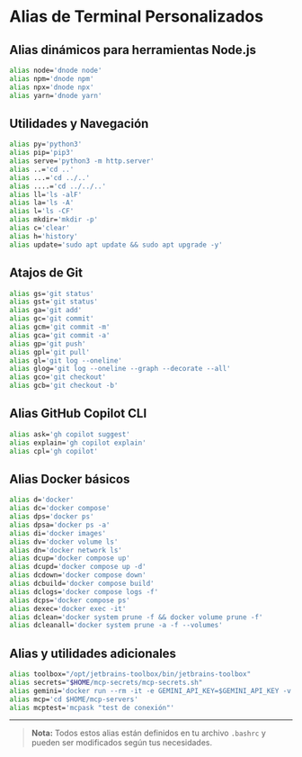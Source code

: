 # Alias de Terminal Personalizados

## Alias dinámicos para herramientas Node.js

```bash
alias node='dnode node'
alias npm='dnode npm'
alias npx='dnode npx'
alias yarn='dnode yarn'
```

## Utilidades y Navegación

```bash
alias py='python3'
alias pip='pip3'
alias serve='python3 -m http.server'
alias ..='cd ..'
alias ...='cd ../..'
alias ....='cd ../../..'
alias ll='ls -alF'
alias la='ls -A'
alias l='ls -CF'
alias mkdir='mkdir -p'
alias c='clear'
alias h='history'
alias update='sudo apt update && sudo apt upgrade -y'
```

## Atajos de Git

```bash
alias gs='git status'
alias gst='git status'
alias ga='git add'
alias gc='git commit'
alias gcm='git commit -m'
alias gca='git commit -a'
alias gp='git push'
alias gpl='git pull'
alias gl='git log --oneline'
alias glog='git log --oneline --graph --decorate --all'
alias gco='git checkout'
alias gcb='git checkout -b'
```

## Alias GitHub Copilot CLI

```bash
alias ask='gh copilot suggest'
alias explain='gh copilot explain'
alias cpl='gh copilot'
```

## Alias Docker básicos

```bash
alias d='docker'
alias dc='docker compose'
alias dps='docker ps'
alias dpsa='docker ps -a'
alias di='docker images'
alias dv='docker volume ls'
alias dn='docker network ls'
alias dcup='docker compose up'
alias dcupd='docker compose up -d'
alias dcdown='docker compose down'
alias dcbuild='docker compose build'
alias dclogs='docker compose logs -f'
alias dcps='docker compose ps'
alias dexec='docker exec -it'
alias dclean='docker system prune -f && docker volume prune -f'
alias dcleanall='docker system prune -a -f --volumes'
```

## Alias y utilidades adicionales

```bash
alias toolbox="/opt/jetbrains-toolbox/bin/jetbrains-toolbox"
alias secrets="$HOME/mcp-secrets/mcp-secrets.sh"
alias gemini='docker run --rm -it -e GEMINI_API_KEY=$GEMINI_API_KEY -v "$(pwd)":/app -w /app node:20-alpine npx @google/gemini-cli'
alias mcp='cd $HOME/mcp-servers'
alias mcptest='mcpask "test de conexión"'
```

---

> **Nota:** Todos estos alias están definidos en tu archivo `.bashrc` y pueden ser modificados según tus necesidades.
